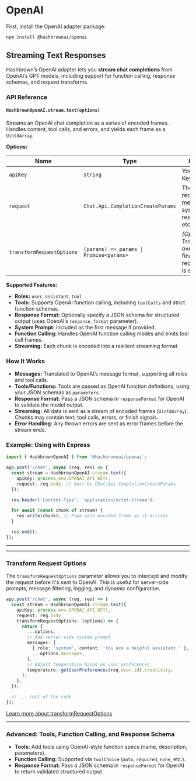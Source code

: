 # OpenAI

First, install the OpenAI adapter package:

```sh
npm install @hashbrownai/openai
```

## Streaming Text Responses

Hashbrown’s OpenAI adapter lets you **stream chat completions** from OpenAI’s GPT models, including support for function calling, response schemas, and request transforms.

### API Reference

#### `HashbrownOpenAI.stream.text(options)`

Streams an OpenAI chat completion as a series of encoded frames. Handles content, tool calls, and errors, and yields each frame as a `Uint8Array`.

**Options:**

| Name                      | Type                                    | Description                                                                    |
| ------------------------- | --------------------------------------- | ------------------------------------------------------------------------------ |
| `apiKey`                  | `string`                                | Your OpenAI API Key.                                                           |
| `request`                 | `Chat.Api.CompletionCreateParams`       | The chat request: model, messages, tools, system, responseFormat, etc.         |
| `transformRequestOptions` | `(params) => params \| Promise<params>` | _(Optional)_ Transform or override the final OpenAI request before it is sent. |

**Supported Features:**

- **Roles:** `user`, `assistant`, `tool`
- **Tools:** Supports OpenAI function calling, including `toolCalls` and strict function schemas.
- **Response Format:** Optionally specify a JSON schema for structured output (uses OpenAI’s `response_format` parameter).
- **System Prompt:** Included as the first message if provided.
- **Function Calling:** Handles OpenAI function calling modes and emits tool call frames.
- **Streaming:** Each chunk is encoded into a resilient streaming format

### How It Works

- **Messages:** Translated to OpenAI’s message format, supporting all roles and tool calls.
- **Tools/Functions:** Tools are passed as OpenAI function definitions, using your JSON schemas as `parameters`.
- **Response Format:** Pass a JSON schema in `responseFormat` for OpenAI to validate the model output.
- **Streaming:** All data is sent as a stream of encoded frames (`Uint8Array`). Chunks may contain text, tool calls, errors, or finish signals.
- **Error Handling:** Any thrown errors are sent as error frames before the stream ends.

### Example: Using with Express

```ts
import { HashbrownOpenAI } from '@hashbrownai/openai';

app.post('/chat', async (req, res) => {
  const stream = HashbrownOpenAI.stream.text({
    apiKey: process.env.OPENAI_API_KEY!,
    request: req.body, // must be Chat.Api.CompletionCreateParams
  });

  res.header('Content-Type', 'application/octet-stream');

  for await (const chunk of stream) {
    res.write(chunk); // Pipe each encoded frame as it arrives
  }

  res.end();
});
```

---

---

### Transform Request Options

The `transformRequestOptions` parameter allows you to intercept and modify the request before it's sent to OpenAI. This is useful for server-side prompts, message filtering, logging, and dynamic configuration.

```ts
app.post('/chat', async (req, res) => {
  const stream = HashbrownOpenAI.stream.text({
    apiKey: process.env.OPENAI_API_KEY!,
    request: req.body,
    transformRequestOptions: (options) => {
      return {
        ...options,
        // Add server-side system prompt
        messages: [
          { role: 'system', content: 'You are a helpful assistant.' },
          ...options.messages,
        ],
        // Adjust temperature based on user preferences
        temperature: getUserPreferences(req.user.id).creativity,
      };
    },
  });

  // ... rest of the code
});
```

[Learn more about transformRequestOptions](/docs/angular/concept/transform-request-options)

---

### Advanced: Tools, Function Calling, and Response Schema

- **Tools:** Add tools using OpenAI-style function specs (name, description, parameters).
- **Function Calling:** Supported via `toolChoice` (`auto`, `required`, `none`, etc.).
- **Response Format:** Pass a JSON schema in `responseFormat` for OpenAI to return validated structured output.

